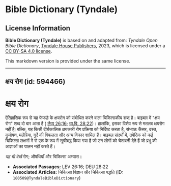 # Bible Dictionary (Tyndale)

## License Information

**Bible Dictionary (Tyndale)** is based on and adapted from: _Tyndale Open Bible Dictionary_, [Tyndale House Publishers](https://tyndaleopenresources.com/), 2023, which is licensed under a [CC BY-SA 4.0 license](https://creativecommons.org/licenses/by-sa/4.0/legalcode.en).

This markdown version is provided under the same license.



--------------------------------

## क्षय रोग (id: 594466)

क्षय रोग
========

ऐतिहासिक रूप से यह फेफड़े के क्षयरोग को संबोधित करने वाला चिकित्सकीय शब्द है। बाइबल में "क्षय रोग" शब्द दो बार आता है ( [लैव्य 26:16](https://ref.ly/Lev26:16); [व्य.वि. 28:22](https://ref.ly/Deut28:22))। हालांकि, इसका विशेष रूप से मतलब क्षयरोग नहीं है; बल्कि, यह किसी दीर्घकालिक क्षयकारी रोग प्रक्रिया को निर्दिष्ट करता है, संभवतः कैंसर, दस्त, कुपोषण, मलेरिया, गुर्दे की विफलता और अन्य विकार शामिल हैं। बाइबल संदर्भों में, तपेदिक को कई चिकित्सा लक्षणों में से एक के रूप में सूचीबद्ध किया गया है जो उन लोगों को चेतावनी देते हैं जो प्रभु की आज्ञाओं का पालन नहीं करते हैं।

*यह भी देखें* रोग; औषधियाँ और चिकित्सा अभ्यास।

* **Associated Passages:** LEV 26:16; DEU 28:22
* **Associated Articles:** चिकित्सा विज्ञान और चिकित्सा पद्धति (ID: `180509@TyndaleBibleDictionary`)

